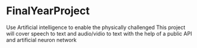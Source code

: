 # FinalYearProject
Use Artificial intelligence to enable the physically challenged
This project will cover speech to text and audio/vidio to text with the help of a public API and artificial neuron network
